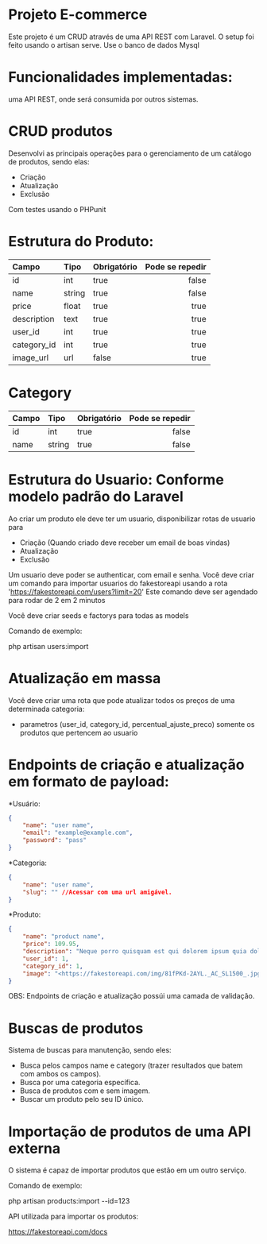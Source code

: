 # Projeto E-commerce
Este projeto é um CRUD através de uma API REST com Laravel.
O setup foi feito usando o artisan serve. Use o banco de dados Mysql


# Funcionalidades implementadas:
uma API REST, onde será consumida por outros sistemas.


# CRUD produtos
Desenvolvi as principais operações para o gerenciamento de um catálogo de produtos, sendo elas:

* Criação
* Atualização
* Exclusão

Com testes usando o PHPunit


# Estrutura do Produto:
| Campo       | Tipo      | Obrigatório     | Pode se repedir |
| :---        | :---      | :---            | ---:            |
| id          | int       | true            | false           |
| name        | string    | true            | false           |
| price       | float     | true            | true            |  
| description | text      | true            | true            |
| user_id     | int       | true            | true            |
| category_id | int       | true            | true            |
| image_url   | url       | false           | true            |


# Category
| Campo       | Tipo      | Obrigatório     | Pode se repedir |
| :---        | :---      | :---            | ---:            |
| id          | int       | true            | false           |
| name        | string    | true            | false           |

# Estrutura do Usuario: Conforme modelo padrão do Laravel
Ao criar um produto ele deve ter um usuario, disponibilizar rotas de usuario para

* Criação (Quando criado deve receber um email de boas vindas)
* Atualização
* Exclusão

Um usuario deve poder se authenticar, com email e senha.
Você deve criar um comando para importar usuarios do fakestoreapi usando a rota 'https://fakestoreapi.com/users?limit=20'
Este comando deve ser agendado para rodar de 2 em 2 minutos

Você deve criar seeds e factorys para todas as models

Comando de exemplo:

php artisan users:import

# Atualização em massa
Você deve criar uma rota que pode atualizar todos os preços de uma determinada categoria:

* parametros (user_id, category_id, percentual_ajuste_preco) somente os produtos que pertencem ao usuario


# Endpoints de criação e atualização em formato de payload:

*Usuário:

```json
{
    "name": "user name",
    "email": "example@example.com",
    "password": "pass"
}
```

*Categoria:

```json
{
    "name": "user name",
    "slug": "" //Acessar com uma url amigável.
}
```

*Produto:

```json
{
    "name": "product name",
    "price": 109.95,
    "description": "Neque porro quisquam est qui dolorem ipsum quia dolor sit amet, consectetur, adipisci velit...",
    "user_id": 1,
    "category_id": 1,
    "image": "<https://fakestoreapi.com/img/81fPKd-2AYL._AC_SL1500_.jpg>"
}
```

OBS: Endpoints de criação e atualização possúi uma camada de validação.


# Buscas de produtos

Sistema de buscas para manutenção, sendo eles:

* Busca pelos campos name e category (trazer resultados que batem com ambos os campos).
* Busca por uma categoria específica.
* Busca de produtos com e sem imagem.
* Buscar um produto pelo seu ID único.


# Importação de produtos de uma API externa

O sistema é capaz de importar produtos que estão em um outro serviço.

Comando de exemplo:

php artisan products:import --id=123

API utilizada para importar os produtos:

https://fakestoreapi.com/docs